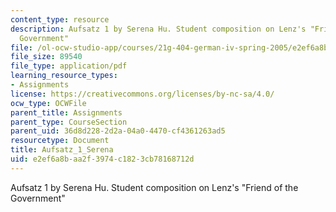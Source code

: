 ```yaml
---
content_type: resource
description: Aufsatz 1 by Serena Hu. Student composition on Lenz's "Friend of the
  Government"
file: /ol-ocw-studio-app/courses/21g-404-german-iv-spring-2005/e2ef6a8baa2f3974c1823cb78168712d_MIT21G_404S05_aufsatz1sere.pdf
file_size: 89540
file_type: application/pdf
learning_resource_types:
- Assignments
license: https://creativecommons.org/licenses/by-nc-sa/4.0/
ocw_type: OCWFile
parent_title: Assignments
parent_type: CourseSection
parent_uid: 36d8d228-2d2a-04a0-4470-cf4361263ad5
resourcetype: Document
title: Aufsatz_1_Serena
uid: e2ef6a8b-aa2f-3974-c182-3cb78168712d
---
```

Aufsatz 1 by Serena Hu. Student composition on Lenz's "Friend of the Government"